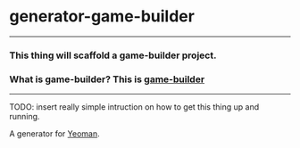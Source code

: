 # generator-game-builder 
------------------------
### This thing will scaffold a game-builder project. 

### What is game-builder? This is [game-builder](http://diegomarquez.github.io/game/)
------------------------

TODO: insert really simple intruction on how to get this thing up and running.

A generator for [Yeoman](http://yeoman.io).
